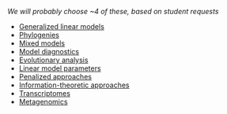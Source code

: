 _We will probably choose ~4 of these, based on student requests_
-   [Generalized linear models](Generalized_linear_models "wikilink")
-   [Phylogenies](Phylogenies "wikilink")
-   [Mixed models](Mixed_models "wikilink")
-   [Model diagnostics](Model_diagnostics "wikilink")
-   [Evolutionary analysis](Evolutionary_analysis "wikilink")
-   [Linear model parameters](Linear_model_parameters "wikilink")
-   [Penalized approaches](Penalized_approaches "wikilink")
-   [Information-theoretic
    approaches](Information-theoretic_approaches "wikilink")
-   [Transcriptomes](Transcriptomes "wikilink")
-   [Metagenomics](Metagenomics "wikilink")
